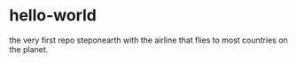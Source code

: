 # hello-world
the very first repo
steponearth with the airline that flies to most countries on the planet.
